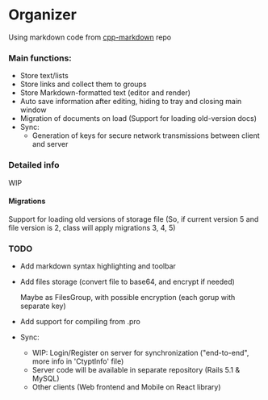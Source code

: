 # Organizer

Using markdown code from [cpp-markdown](https://github.com/sevenjay/cpp-markdown) repo

### Main functions:
- Store text/lists
- Store links and collect them to groups
- Store Markdown-formatted text (editor and render)
- Auto save information after editing, hiding to tray and closing main window
- Migration of documents on load (Support for loading old-version docs)
- Sync:
    - Generation of keys for secure network transmissions between client and server

### Detailed info
WIP

#### Migrations
Support for loading old versions of storage file (So, if current version 5 and file version is 2, class will apply migrations 3, 4, 5)

### TODO
- Add markdown syntax highlighting and toolbar

- Add files storage (convert file to base64, and encrypt if needed)

  Maybe as FilesGroup, with possible encryption (each gorup with separate key)

- Add support for compiling from .pro
  
- Sync:
    - WIP: Login/Register on server for synchronization ("end-to-end", more info in 'CtyptInfo' file)
    - Server code will be available in separate repository (Rails 5.1 & MySQL)
    - Other clients (Web frontend and Mobile on React library)
